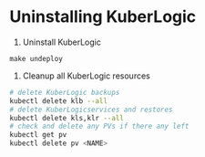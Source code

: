 # Uninstalling KuberLogic

1. Uninstall KuberLogic

```shell
make undeploy
```

1. Cleanup all KuberLogic resources

```bash
# delete KuberLogic backups
kubectl delete klb --all
# delete KuberLogicservices and restores
kubectl delete kls,klr --all
# check and delete any PVs if there any left
kubectl get pv
kubectl delete pv <NAME>
```